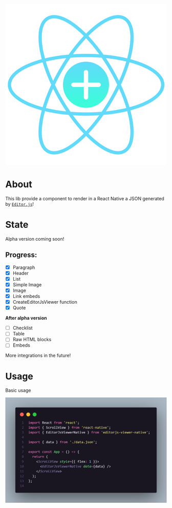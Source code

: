 <p align="center">
  <img src="https://raw.githubusercontent.com/Hidekih/editorjs-viewer-native/1db973c995f9acff9f98cd68fcadd173930eeef4/public/editorJsNative.svg" alt="EditorJsNativeViewer logo" />
</p>

# About
This lib provide a component to render in a React Native a JSON generated by [`Editor.js`](https://editorjs.io/)!

# State
Alpha version coming soon!

## Progress:
- [X] Paragraph
- [X] Header
- [X] List
- [X] Simple Image
- [X] Image
- [X] Link embeds
- [X] CreateEditorJsViewer function
- [X] Quote

**After alpha version**
- [ ] Checklist
- [ ] Table
- [ ] Raw HTML blocks
- [ ] Embeds

More integrations in the future!

# Usage
Basic usage
<p align="center">
  <img src="https://raw.githubusercontent.com/Hidekih/editorjs-viewer-native/main/public/usage.png" alt="Simple usage example"/>
</p>
